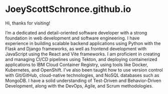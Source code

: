 # JoeyScottSchronce.github.io

Hi, thanks for visiting!

I’m a dedicated and detail-oriented software developer with a strong foundation in web development and software engineering. I have experience in building scalable backend applications using Python with the Flask and Django frameworks, as well as frontend development with JavaScript using the React and Vite frameworks. I am proficient in creating and managing CI/CD pipelines using Tekton, and deploying containerized applications to IBM Cloud Container Registry, using tools like Docker, Kubernetes, and OpenShift. I’ve also been taught how to use version control with Git/GitHub, cloud-native technologies, and NoSQL databases such as MongoDB. I have a solid understanding of Test-Driven and Behavior-Driven Development, along with the DevOps, Agile, and Scrum methodologies.

